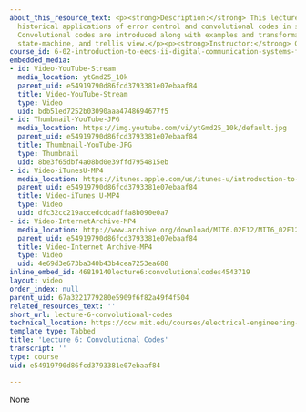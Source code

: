 ```yaml
---
about_this_resource_text: <p><strong>Description:</strong> This lecture starts with
  historical applications of error control and convolutional codes in space programs.
  Convolutional codes are introduced along with examples and transformations in shift-register,
  state-machine, and trellis view.</p><p><strong>Instructor:</strong> George Verghese</p>
course_id: 6-02-introduction-to-eecs-ii-digital-communication-systems-fall-2012
embedded_media:
- id: Video-YouTube-Stream
  media_location: ytGmd25_10k
  parent_uid: e54919790d86fcd3793381e07ebaaf84
  title: Video-YouTube-Stream
  type: Video
  uid: bdb51ed7252b03090aaa4748694677f5
- id: Thumbnail-YouTube-JPG
  media_location: https://img.youtube.com/vi/ytGmd25_10k/default.jpg
  parent_uid: e54919790d86fcd3793381e07ebaaf84
  title: Thumbnail-YouTube-JPG
  type: Thumbnail
  uid: 8be3f65dbf4a08bd0e39ffd7954815eb
- id: Video-iTunesU-MP4
  media_location: https://itunes.apple.com/us/itunes-u/introduction-to-eecs-ii-digital/id835987738
  parent_uid: e54919790d86fcd3793381e07ebaaf84
  title: Video-iTunes U-MP4
  type: Video
  uid: dfc32cc219accedcdcadffa8b090e0a7
- id: Video-InternetArchive-MP4
  media_location: http://www.archive.org/download/MIT6.02F12/MIT6_02F12_lec06_300k.mp4
  parent_uid: e54919790d86fcd3793381e07ebaaf84
  title: Video-Internet Archive-MP4
  type: Video
  uid: 4e69d3e673ba340b43b4cea7253ea688
inline_embed_id: 46819140lecture6:convolutionalcodes4543719
layout: video
order_index: null
parent_uid: 67a3221779280e5909f6f82a49f4f504
related_resources_text: ''
short_url: lecture-6-convolutional-codes
technical_location: https://ocw.mit.edu/courses/electrical-engineering-and-computer-science/6-02-introduction-to-eecs-ii-digital-communication-systems-fall-2012/lecture-videos/lecture-6-convolutional-codes
template_type: Tabbed
title: 'Lecture 6: Convolutional Codes'
transcript: ''
type: course
uid: e54919790d86fcd3793381e07ebaaf84

---
```

None